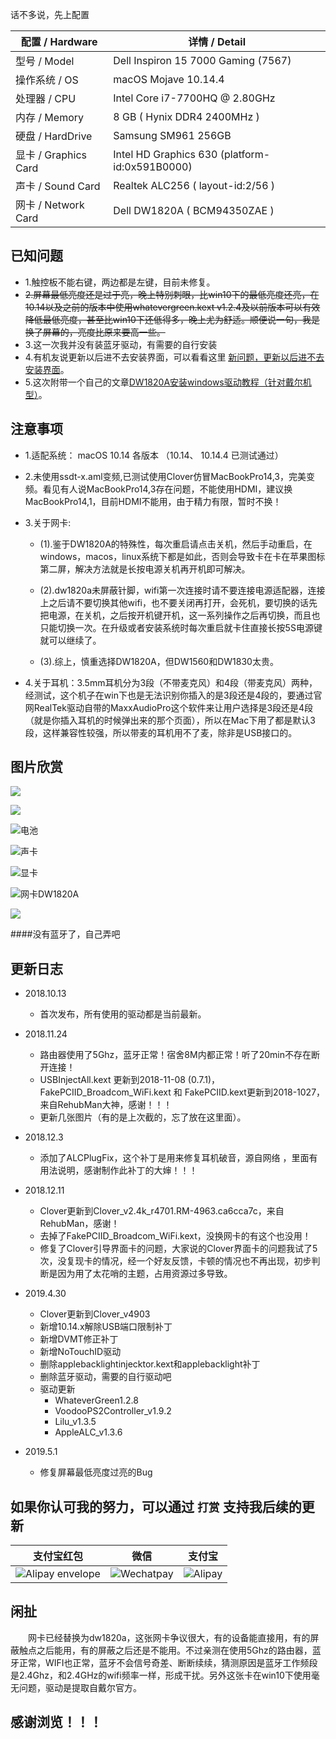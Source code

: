 话不多说，先上配置

| 配置 / Hardware | 详情 / Detail|
| ------ | ------ | 
| 型号 / Model | Dell Inspiron 15 7000 Gaming (7567) |
| 操作系统 / OS | macOS Mojave 10.14.4 |
| 处理器 / CPU | Intel Core i7-7700HQ @ 2.80GHz |
| 内存 / Memory|  8 GB ( Hynix DDR4 2400MHz )|
| 硬盘 / HardDrive| Samsung SM961 256GB|
| 显卡 / Graphics Card| Intel HD Graphics 630 (platform-id:0x591B0000) |
| 声卡 / Sound Card | Realtek ALC256 ( layout-id:2/56 )|
| 网卡 / Network Card | Dell DW1820A ( BCM94350ZAE ) |

## 已知问题

* 1.触控板不能右键，两边都是左键，目前未修复。
* ~~2.屏幕最低亮度还是过于亮，晚上特别刺眼，比win10下的最低亮度还亮，在10.14以及之前的版本中使用whatevergreen.kext v1.2.4及以前版本可以有效降低最低亮度，甚至比win10下还低得多，晚上尤为舒适。顺便说一句，我是换了屏幕的，亮度比原来要高一些。~~
* 3.这一次我并没有装蓝牙驱动，有需要的自行安装
* 4.有机友说更新以后进不去安装界面，可以看看这里 [新问题，更新以后进不去安装界面](https://github.com/Doapeat/Dell7567/issues/7 "打开链接")。
* 5.这次附带一个自己的文章[DW1820A安装windows驱动教程（针对戴尔机型）](https://www.jianshu.com/p/6c6c5bf0dc54)。

## 注意事项
* 1.适配系统： macOS 10.14 各版本 （10.14、 10.14.4 已测试通过）

* 2.未使用ssdt-x.aml变频,已测试使用Clover仿冒MacBookPro14,3，完美变频。看见有人说MacBookPro14,3存在问题，不能使用HDMI，建议换MacBookPro14,1，目前HDMI不能用，由于精力有限，暂时不换！  

* 3.关于网卡:
	* (1).鉴于DW1820A的特殊性，每次重启请点击关机，然后手动重启，在windows，macos，linux系统下都是如此，否则会导致卡在卡在苹果图标第二屏，解决方法就是长按电源关机再开机即可解决。

	* (2).dw1820a未屏蔽针脚，wifi第一次连接时请不要连接电源适配器，连接上之后请不要切换其他wifi，也不要关闭再打开，会死机，要切换的话先把电源，在关机，之后按开机键开机，这一系列操作之后再切换，而且也只能切换一次。在升级或者安装系统时每次重启就卡住直接长按5S电源键就可以继续了。

	* (3).综上，慎重选择DW1820A，但DW1560和DW1830太贵。
* 4.关于耳机：3.5mm耳机分为3段（不带麦克风）和4段（带麦克风）两种，经测试，这个机子在win下也是无法识别你插入的是3段还是4段的，要通过官网RealTek驱动自带的MaxxAudioPro这个软件来让用户选择是3段还是4段（就是你插入耳机的时候弹出来的那个页面），所以在Mac下用了都是默认3段，这样兼容性较强，所以带麦的耳机用不了麦，除非是USB接口的。

## 图片欣赏
![](https://upload-images.jianshu.io/upload_images/16811449-fdf0ed11b1f0ab98.png?imageMogr2/auto-orient/strip%7CimageView2/2/w/1240)

![](https://upload-images.jianshu.io/upload_images/16811449-0e02c0d48109d649.png?imageMogr2/auto-orient/strip%7CimageView2/2/w/1240)


![电池](https://upload-images.jianshu.io/upload_images/16811449-ee57efab642c5cfa.png?imageMogr2/auto-orient/strip%7CimageView2/2/w/1240)

![声卡](https://upload-images.jianshu.io/upload_images/16811449-aca97b641bd46047.png?imageMogr2/auto-orient/strip%7CimageView2/2/w/1240)

![显卡](https://upload-images.jianshu.io/upload_images/16811449-54fa2b645f3ffa2c.png?imageMogr2/auto-orient/strip%7CimageView2/2/w/1240)

![网卡DW1820A](https://upload-images.jianshu.io/upload_images/16811449-b960cf9f73eff781.png?imageMogr2/auto-orient/strip%7CimageView2/2/w/1240)

![](https://upload-images.jianshu.io/upload_images/16811449-aec25a87ce5ca74c.png?imageMogr2/auto-orient/strip%7CimageView2/2/w/1240)
 
####没有蓝牙了，自己弄吧




## 更新日志

* 2018.10.13
	* 首次发布，所有使用的驱动都是当前最新。
* 2018.11.24
	* 路由器使用了5Ghz，蓝牙正常！宿舍8M内都正常！听了20min不存在断开连接！
	* USBInjectAll.kext 更新到2018-11-08 (0.7.1)，FakePCIID_Broadcom_WiFi.kext 和 FakePCIID.kext更新到2018-1027，来自RehubMan大神，感谢！！！
	* 更新几张图片（有的是上次截的，忘了放在这里面）。
* 2018.12.3
	* 添加了ALCPlugFix，这个补丁是用来修复耳机破音，源自网络 ，里面有用法说明，感谢制作此补丁的大婶！！！
* 2018.12.11
	* Clover更新到Clover_v2.4k_r4701.RM-4963.ca6cca7c，来自RehubMan，感谢！
	* 去掉了FakePCIID_Broadcom_WiFi.kext，没换网卡的有这个也没用！
	* 修复了Clover引导界面卡的问题，大家说的Clover界面卡的问题我试了5次，没复现卡的情况，经一个好友反馈，卡顿的情况也不再出现，初步判断是因为用了太花哨的主题，占用资源过多导致。
	
* 2019.4.30	
	* Clover更新到Clover_v4903	
	* 新增10.14.x解除USB端口限制补丁
	* 新增DVMT修正补丁
	* 新增NoTouchID驱动
	* 删除applebacklightinjecktor.kext和applebacklight补丁
	* 删除蓝牙驱动，需要的自行驱动吧
	* 驱动更新
		* WhateverGreen1.2.8
		* VoodooPS2Controller_v1.9.2
		* Lilu_v1.3.5
		* AppleALC_v1.3.6

* 2019.5.1
 	* 修复屏幕最低亮度过亮的Bug	


## 如果你认可我的努力，可以通过 `打赏` 支持我后续的更新
 

|支付宝红包|微信 |支付宝|
| --- | --- | --- |
|![Alipay envelope](https://upload-images.jianshu.io/upload_images/16811449-4176ea54843483f4.png?imageMogr2/auto-orient/strip%7CimageView2/2/w/1240)|![Wechatpay](https://upload-images.jianshu.io/upload_images/16811449-3f1be37277bad3c0.png?imageMogr2/auto-orient/strip%7CimageView2/2/w/1240)|![Alipay](https://upload-images.jianshu.io/upload_images/16811449-7a881429acebdf7d.png?imageMogr2/auto-orient/strip%7CimageView2/2/w/1240)|

## 闲扯


&emsp;&emsp;网卡已经替换为dw1820a，这张网卡争议很大，有的设备能直接用，有的屏蔽触点之后能用，有的屏蔽之后还是不能用。不过亲测在使用5Ghz的路由器，蓝牙正常，WIFI也正常，蓝牙不会信号奇差、断断续续，猜测原因是蓝牙工作频段是2.4Ghz，和2.4GHz的wifi频率一样，形成干扰。另外这张卡在win10下使用毫无问题，驱动是提取自戴尔官方。
&emsp;&emsp;

## 感谢浏览！！！
